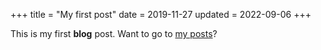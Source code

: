+++
title = "My first post"
date = 2019-11-27
updated = 2022-09-06
+++

This is my first **blog** post.
Want to go to [my posts](/blog)?
